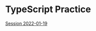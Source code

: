 # TypeScript Practice

[Session 2022-01-19](https://github.com/etienne-sandbox/typescript-practice/tree/session/2022-01-19)
